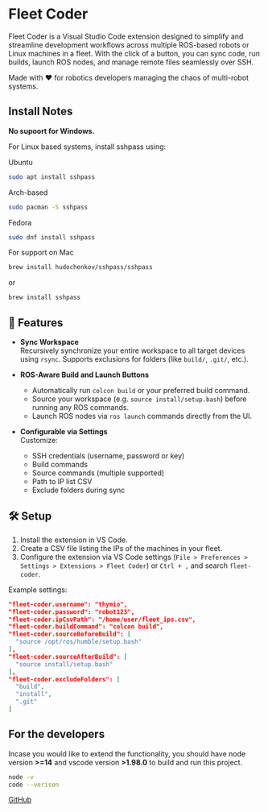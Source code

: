 # Fleet Coder

Fleet Coder is a Visual Studio Code extension designed to simplify and streamline development workflows across multiple ROS-based robots or Linux machines in a fleet. With the click of a button, you can sync code, run builds, launch ROS nodes, and manage remote files seamlessly over SSH.

Made with ❤️ for robotics developers managing the chaos of multi-robot systems.<br/>

## Install Notes

**No supoort for Windows.**

For Linux based systems, install sshpass using:

Ubuntu
```bash
sudo apt install sshpass
```
Arch-based
```bash
sudo pacman -S sshpass
```
Fedora
```bash
sudo dnf install sshpass
```

For support on Mac
```bash
brew install hudochenkov/sshpass/sshpass
```
or

```bash
brew install sshpass
```
## 🔧 Features

- **Sync Workspace**  
  Recursively synchronize your entire workspace to all target devices using `rsync`. Supports exclusions for folders (like `build/`, `.git/`, etc.).

- **ROS-Aware Build and Launch Buttons**  
  - Automatically run `colcon build` or your preferred build command.
  - Source your workspace (e.g. `source install/setup.bash`) before running any ROS commands.
  - Launch ROS nodes via `ros launch` commands directly from the UI.

- **Configurable via Settings**  
  Customize:
  - SSH credentials (username, password or key)
  - Build commands
  - Source commands (multiple supported)
  - Path to IP list CSV
  - Exclude folders during sync

## 🛠️ Setup

1. Install the extension in VS Code.
2. Create a CSV file listing the IPs of the machines in your fleet.
3. Configure the extension via VS Code settings (`File > Preferences > Settings > Extensions > Fleet Coder`) or `Ctrl + ,` and search `fleet-coder`.

Example settings:
```json
"fleet-coder.username": "thymio",
"fleet-coder.password": "robot123",
"fleet-coder.ipCsvPath": "/home/user/fleet_ips.csv",
"fleet-coder.buildCommand": "colcon build",
"fleet-coder.sourceBeforeBuild": [
  "source /opt/ros/humble/setup.bash"
],
"fleet-coder.sourceAfterBuild": [
  "source install/setup.bash"
],
"fleet-coder.excludeFolders": [
  "build",
  "install",
  ".git"
]
```

## For the developers
Incase you would like to extend the functionality, you should have node version **>=14** and vscode version **>1.98.0** to build and run this project.
```bash
node -v
code --verison
```
[GitHub](https://github.com/nomaanhusain/FleetCoder)